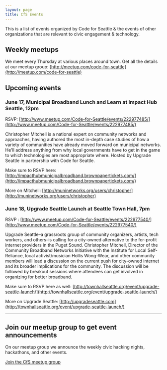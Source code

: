 ```yaml
---
layout: page
title: CfS Events
---
```


This is a list of events organized by Code for Seattle & the events of other organizations that are relevant to civic engagement & technology.

## Weekly meetups

We meet every Thursday at various places around town. Get all the details at our meetup group: [http://meetup.com/code-for-seattle](http://meetup.com/code-for-seattle)

## Upcoming events

### June 17, Municipal Broadband Lunch and Learn at Impact Hub Seattle, 12pm

RSVP:  [http://www.meetup.com/Code-for-Seattle/events/222977485/](http://www.meetup.com/Code-for-Seattle/events/222977485/)

Christopher Mitchell is a national expert on community networks and approaches, having authored the most in-depth case studies of how a variety of communities have already moved forward on municipal networks. He'll address anything from why local governments have to get in the game to which technologies are most appropriate where. Hosted by Upgrade Seattle in partnership with Code for Seattle.

Make sure to RSVP here: [http://impacthubmunicipalbroadband.brownpapertickets.com/](http://impacthubmunicipalbroadband.brownpapertickets.com/)

More on Mitchell: [http://muninetworks.org/users/christopher](http://muninetworks.org/users/christopher)

### June 18,  Upgrade Seattle Launch  at Seattle Town Hall, 7pm

RSVP : [http://www.meetup.com/Code-for-Seattle/events/222977540/](http://www.meetup.com/Code-for-Seattle/events/222977540/)

Upgrade Seattle–a grassroots group of community organizers, artists, tech workers, and others–is calling for a city-owned alternative to the for-profit internet providers in the Puget Sound. Christopher Mitchell, Director of the Community Broadband Networks Initiative with the Institute for Local Self-Reliance, local activist/musician Hollis Wong-Wear, and other community members will lead a discussion on the current push for city-owned internet and its broader implications for the community. The discussion will be followed by breakout sessions where attendees can get involved in organizing for better broadband.

Make sure to RSVP here as well: [http://townhallseattle.org/event/upgrade-seattle-launch/](http://townhallseattle.org/event/upgrade-seattle-launch/)

More on Upgrade Seattle: [http://upgradeseattle.com](http://townhallseattle.org/event/upgrade-seattle-launch/)

---



<h2>Join our meetup group to get event announcements</h2>
<p>On our meetup group we announce the weekly civic hacking nights, hackathons, and other events.</p>
<p><a href="http://meetup.com/code-for-seattle" class="button" target="_blank">Join the CfS meetup group</a></p>



